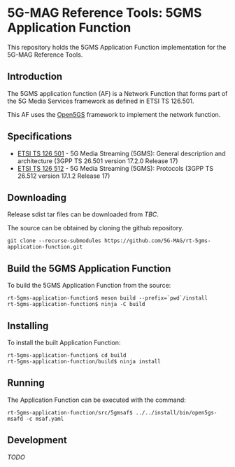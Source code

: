 # 5G-MAG Reference Tools: 5GMS Application Function

This repository holds the 5GMS Application Function implementation for the
5G-MAG Reference Tools.

## Introduction

The 5GMS application function (AF) is a Network Function that forms part of the
5G Media Services framework as defined in ETSI TS 126.501.

This AF uses the [Open5GS](https://open5gs.org/) framework to implement the
network function.

## Specifications

* [ETSI TS 126 501](https://portal.etsi.org/webapp/workprogram/Report_WorkItem.asp?WKI_ID=66447) - 5G Media Streaming (5GMS): General description and architecture (3GPP TS 26.501 version 17.2.0 Release 17)
* [ETSI TS 126 512](https://portal.etsi.org/webapp/workprogram/Report_WorkItem.asp?WKI_ID=66919) - 5G Media Streaming (5GMS): Protocols (3GPP TS 26.512 version 17.1.2 Release 17)

## Downloading

Release sdist tar files can be downloaded from _TBC_.

The source can be obtained by cloning the github repository.
```
git clone --recurse-submodules https://github.com/5G-MAG/rt-5gms-application-function.git
```

## Build the 5GMS Application Function

To build the 5GMS Application Function from the source: 

``` 
rt-5gms-application-function$ meson build --prefix=`pwd`/install
rt-5gms-application-function$ ninja -C build
```

## Installing

To install the built Application Function:
```
rt-5gms-application-function$ cd build
rt-5gms-application-function/build$ ninja install
```

## Running

The Application Function can be executed with the command:
```
rt-5gms-application-function/src/5gmsaf$ ../../install/bin/open5gs-msafd -c msaf.yaml
```

## Development

_TODO_
